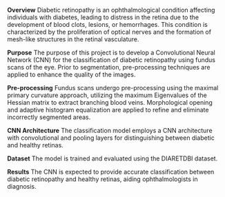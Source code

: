 **Overview**
Diabetic retinopathy is an ophthalmological condition affecting individuals with diabetes, leading to distress in the retina due to the development of blood clots, lesions, or hemorrhages. This condition is characterized by the proliferation of optical nerves and the formation of mesh-like structures in the retinal vasculature.

**Purpose**
The purpose of this project is to develop a Convolutional Neural Network (CNN) for the classification of diabetic retinopathy using fundus scans of the eye. Prior to segmentation, pre-processing techniques are applied to enhance the quality of the images.

**Pre-processing**
Fundus scans undergo pre-processing using the maximal primary curvature approach, utilizing the maximum Eigenvalues of the Hessian matrix to extract branching blood veins.
Morphological opening and adaptive histogram equalization are applied to refine and eliminate incorrectly segmented areas.

**CNN Architecture**
The classification model employs a CNN architecture with convolutional and pooling layers for distinguishing between diabetic and healthy retinas.

**Dataset**
The model is trained and evaluated using the DIARETDBI dataset.

**Results**
The CNN is expected to provide accurate classification between diabetic retinopathy and healthy retinas, aiding ophthalmologists in diagnosis.
